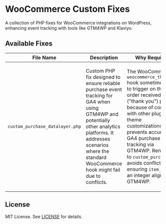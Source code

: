 # WooCommerce Custom Fixes

A collection of PHP fixes for WooCommerce integrations on WordPress, enhancing event tracking with tools like GTM4WP and Klaviyo.

## Available Fixes

| File Name                     | Description                                                                                                                                                                                                                                                                                                                                                                                                                                                     | Why Required                                                                                                                                                                                                                                                                                                                                                                                                                                                                                          | What It Does                                                                                                                                                                                                                                                                                                                                                                                                                                                                                                                     | How It Works                                                                                                                                                                                                                                                                                                                                                                                                                                                                                                                                                                                                                  | Example DataLayer Push                                                                                                                                                                                                                                                                                                                                                                                                                                                                                                                                                                                                                                                                                                                    |
| ----------------------------- | --------------------------------------------------------------------------------------------------------------------------------------------------------------------------------------------------------------------------------------------------------------------------------------------------------------------------------------------------------------------------------------------------------------------------------------------------------------- | ------------------------------------------------------------------------------------------------------------------------------------------------------------------------------------------------------------------------------------------------------------------------------------------------------------------------------------------------------------------------------------------------------------------------------------------------------------------------------------------------------------- | --------------------------------------------------------------------------------------------------------------------------------------------------------------------------------------------------------------------------------------------------------------------------------------------------------------------------------------------------------------------------------------------------------------------------------------------------------------------------------------------------------- | ----------------------------------------------------------------------------------------------------------------------------------------------------------------------------------------------------------------------------------------------------------------------------------------------------------------------------------------------------------------------------------------------------------------------------------------------------------------------------------------------------------------------------- | ----------------------------------------------------------------------------------------------------------------------------------------------------------------------------------------------------------------------------------------------------------------------------------------------------------------------------------------------------------------------------------------------------------------------------------------------------------------------------------------------------------------------------------------------------------------------------------------------------------------------------------------------------- |
| `custom_purchase_datalayer.php` | Custom PHP fix designed to ensure reliable purchase event tracking for GA4 when using GTM4WP and potentially other analytics platforms. It addresses scenarios where the standard WooCommerce hook might fail due to conflicts.                                                                                                                                                                                                                            | The WooCommerce `woocommerce_thankyou` hook sometimes fails to trigger on the order received ("thank you") page because of conflicts with other plugins or theme customizations. This prevents accurate GA4 purchase event tracking via GTM4WP. Renaming to `custom_purchase` avoids conflicts, and ensuring `item_id` is an integer aligns with GTM4WP.                                                                                                                                                                                             | Pushes a `custom_purchase` event to the `DataLayer` for GA4, including comprehensive order details such as currency, value, transaction ID, coupon code (if applicable), discount amount, tax amount, shipping cost, and an array of purchased items with their details.                                                                                                                                                                                                                                      | 1. Uses the `woocommerce_thankyou` hook as the primary trigger. <br> 2. Has a fallback on `wp_footer` with `is_checkout()` and `$_GET['order-received']` check for reliability. <br> 3. Outputs `<script async>` for non-blocking execution. <br> 4. Follows Klaviyo-style coding (strict types, single quotes, no trailing commas). <br> 5. Omits the `coupon` field if it's empty and ensures `item_id` is an integer.                                                                                                                                                                                                                                                                                                                                                                                                                    | `javascript\nwindow.dataLayer.push({\n    'event': 'custom_purchase',\n    'ecommerce': {\n        'currency': 'USD',\n        'value': 199.00,\n        'transaction_id': '12345',\n        'items': [{\n            'item_id': 83,\n            'item_name': 'Emotiv Flex Cap',\n            /* ... other item details */\n        }]\n    }\n});\n` |

## License

MIT License. See [LICENSE](LICENSE) for details.
